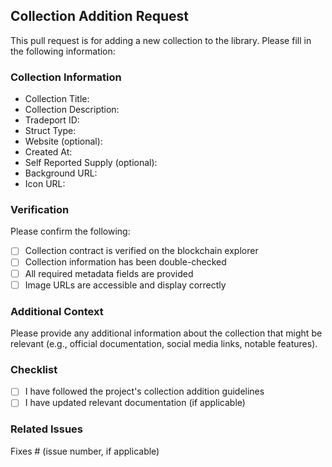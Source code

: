 ## Collection Addition Request

This pull request is for adding a new collection to the library. Please fill in the following information:

### Collection Information

- Collection Title:
- Collection Description:
- Tradeport ID:
- Struct Type:
- Website (optional):
- Created At:
- Self Reported Supply (optional):
- Background URL:
- Icon URL:

### Verification

Please confirm the following:

- [ ] Collection contract is verified on the blockchain explorer
- [ ] Collection information has been double-checked
- [ ] All required metadata fields are provided
- [ ] Image URLs are accessible and display correctly

### Additional Context

Please provide any additional information about the collection that might be relevant (e.g., official documentation, social media links, notable features).

### Checklist

- [ ] I have followed the project's collection addition guidelines
- [ ] I have updated relevant documentation (if applicable)

### Related Issues

Fixes # (issue number, if applicable)
